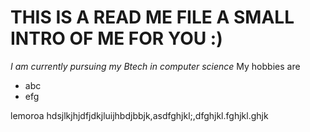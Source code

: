 <!--- 👋 Hi, I’m @anishacode
- 👀 I’m interested in ...
- 🌱 I’m currently learning ...
- 💞️ I’m looking to collaborate on ...
- 📫 How to reach me ...---!>

<!---
anishacode/anishacode is a ✨ special ✨ repository because its `README.md` (this file) appears on your GitHub profile.
You can click the Preview link to take a look at your changes.
--->
# THIS IS A READ ME FILE A SMALL INTRO OF ME FOR YOU  :)
<i> I am currently pursuing my Btech in computer science</i>
My hobbies are 
<ul>
<li>abc</li>
<li>efg</li>
</ul>
<p>lemoroa hdsjlkjhjdfjdkjluijhbdjbbjk,asdfghjkl;,dfghjkl.fghjkl.ghjk</p>
